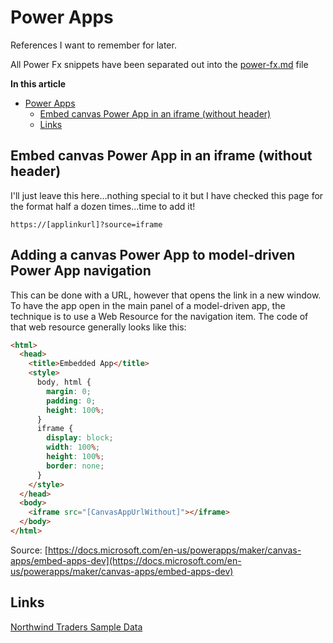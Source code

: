 # Power Apps

References I want to remember for later. 

All Power Fx snippets have been separated out into the [power-fx.md](/power-fx.md) file

**In this article**

- [Power Apps](#power-apps)
  - [Embed canvas Power App in an iframe (without header)](#embed-canvas-power-app-in-an-iframe-without-header)
  - [Links](#links)

## Embed canvas Power App in an iframe (without header)

I'll just leave this here...nothing special to it but I have checked this page for the format half a dozen times...time to add it!

```
https://[applinkurl]?source=iframe
```

## Adding a canvas Power App to model-driven Power App navigation

This can be done with a URL, however that opens the link in a new window. To have the app open in the main panel of a model-driven app, the technique is to use a Web Resource for the navigation item. The code of that web resource generally looks like this:

``` html
<html>
  <head>
    <title>Embedded App</title>
    <style>
      body, html {
        margin: 0;
        padding: 0;
        height: 100%;
      }
      iframe {
        display: block;
        width: 100%;
        height: 100%;
        border: none;
      }
    </style>
  </head>
  <body>
    <iframe src="[CanvasAppUrlWithout]"></iframe>
  </body>
</html>
```

Source: [https://docs.microsoft.com/en-us/powerapps/maker/canvas-apps/embed-apps-dev](https://docs.microsoft.com/en-us/powerapps/maker/canvas-apps/embed-apps-dev)

## Links

[Northwind Traders Sample Data](https://docs.microsoft.com/en-us/powerapps/maker/canvas-apps/northwind-install)
